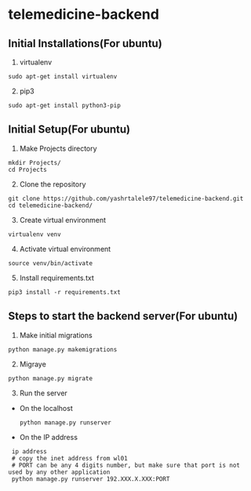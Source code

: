 # telemedicine-backend

## Initial Installations(For ubuntu)
1. virtualenv
```console
sudo apt-get install virtualenv
```
2. pip3
```console
sudo apt-get install python3-pip
```

## Initial Setup(For ubuntu)
1. Make Projects directory
```console
mkdir Projects/
cd Projects
```
2. Clone the repository
```console
git clone https://github.com/yashrtalele97/telemedicine-backend.git
cd telemedicine-backend/
```
3. Create virtual environment
```console
virtualenv venv
```
4. Activate virtual environment
```console
source venv/bin/activate
```
5. Install requirements.txt
```console
pip3 install -r requirements.txt
```

## Steps to start the backend server(For ubuntu)
1. Make initial migrations
```console
python manage.py makemigrations
```
2. Migraye
```console
python manage.py migrate
```
3. Run the server
  - On the localhost  
    ```console
    python manage.py runserver
    ```
  - On the IP address
  ```console
   ip address
   # copy the inet address from wl01
   # PORT can be any 4 digits number, but make sure that port is not used by any other application
   python manage.py runserver 192.XXX.X.XXX:PORT
  ```
